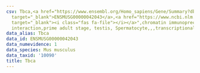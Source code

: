 ```yaml
---
csv: Tbca,<a href="https://www.ensembl.org/Homo_sapiens/Gene/Summary?db=core;g=ENSMUSG00000042043"
  target="_blank">ENSMUSG00000042043</a>,<a href="https://www.ncbi.nlm.nih.gov/pubmed/25450459"
  target="_blank"><i class="fas fa-file"></i></a>",chromatin immunoprecipitation assay,direct
  interaction,prime adult stage, testis, Spermatocyte,,,transcriptional regulation,
data_alias: Tbca
data_id: ENSMUSG00000042043
data_numevidence: 1
data_species: Mus musculus
data_taxid: '10090'
title: Tbca
---
```

